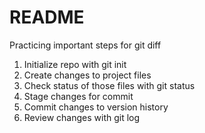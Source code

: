 # README #
Practicing important steps for git diff
1. Initialize repo with git init
2. Create changes to project files
3. Check status of those files with git status
4. Stage changes for commit
5. Commit changes to version history
6. Review changes with git log

